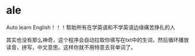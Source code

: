# ale
Auto learn English！！！帮助所有在学英语和不学英语边缘痛苦挣扎的人

其实也没有那么神奇，这个程序会自动拉取你填写在txt中的生词，然后循环播放读音，拼写，中文意思。这样你就不用特意去背单词了。
